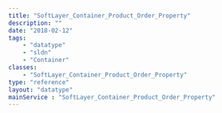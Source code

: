 ```yaml
---
title: "SoftLayer_Container_Product_Order_Property"
description: ""
date: "2018-02-12"
tags:
    - "datatype"
    - "sldn"
    - "Container"
classes:
    - "SoftLayer_Container_Product_Order_Property"
type: "reference"
layout: "datatype"
mainService : "SoftLayer_Container_Product_Order_Property"
---
```

